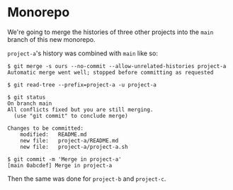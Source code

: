 # Monorepo

We're going to merge the histories of three other projects into the `main`
branch of this new monorepo.

`project-a`'s history was combined with `main` like so:

```
$ git merge -s ours --no-commit --allow-unrelated-histories project-a 
Automatic merge went well; stopped before committing as requested

$ git read-tree --prefix=project-a -u project-a

$ git status
On branch main
All conflicts fixed but you are still merging.
  (use "git commit" to conclude merge)

Changes to be committed:
	modified:   README.md
	new file:   project-a/README.md
	new file:   project-a/project-a.sh

$ git commit -m 'Merge in project-a'
[main 0abcdef] Merge in project-a
```

Then the same was done for `project-b` and `project-c`.
